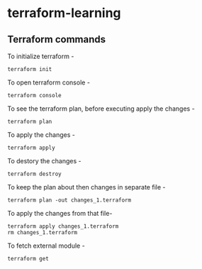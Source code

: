 # terraform-learning

## Terraform commands

To initialize terraform -

```
terraform init
```

To open terraform console -

```
terraform console
```

To see the terraform plan, before executing apply the changes -

```
terraform plan
```

To apply the changes -

```
terraform apply
```

To destory the changes -

```
terraform destroy
```

To keep the plan about then changes in separate file -

```
terraform plan -out changes_1.terraform
```

To apply the changes from that file-

```
terraform apply changes_1.terraform
rm changes_1.terraform
```
To fetch external module -

```
terraform get
```
